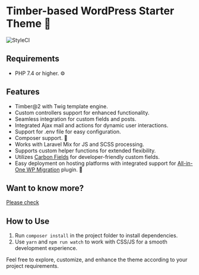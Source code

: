 # Timber-based WordPress Starter Theme 🌲

![StyleCI](https://github.styleci.io/repos/79059090/shield)

## Requirements

- PHP 7.4 or higher. ⚙️

## Features

- Timber@2 with Twig template engine.
- Custom controllers support for enhanced functionality.
- Seamless integration for custom fields and posts.
- Integrated Ajax mail and actions for dynamic user interactions.
- Support for .env file for easy configuration.
- Composer support. 🎼
- Works with Laravel Mix for JS and SCSS processing.
- Supports custom helper functions for extended flexibility.
- Utilizes [Carbon Fields](https://github.com/htmlburger/carbon-fields) for developer-friendly custom fields.
- Easy deployment on hosting platforms with integrated support for [All-in-One WP Migration](https://wordpress.org/plugins/all-in-one-wp-migration/) plugin. 🚀

## Want to know more?
[Please check](https://github.com/timber/timber)

## How to Use

1. Run `composer install` in the project folder to install dependencies.
2. Use `yarn` and `npm run watch` to work with CSS/JS for a smooth development experience.

Feel free to explore, customize, and enhance the theme according to your project requirements.
